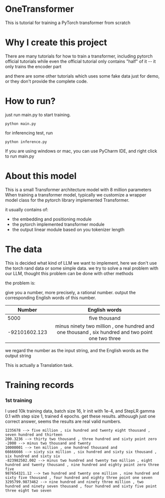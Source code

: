 # OneTransformer
This is tutorial for training a PyTorch transformer from scratch

# Why I create this project
There are many tutorials for how to train a transformer, including pytorch official tutorials
while even the official tutorial only contains "half" of it -- it only trains the encoder part

and there are some other tutorials which uses some fake data just for demo, or they don't provide the complete code.

# How to run?
just run main.py to start training.

```
python main.py
```

for inferencing test, run
```
python inference.py
```
If you are using windows or mac, you can use PyCharm IDE, and right click to run main.py

# About this model
This is a small Transformer architecture model with 8 million parameters
When training a transformer model, typically we customize a wrapper model class for the pytorch library implemented Transformer.

it usually contains of:
- the embedding and positioning module
- the pytorch implemented transformer module
- the output linear module based on you tokenizer length


# The data
This is decided what kind of LLM we want to implement, here we don't use the torch rand data
or some simple data. we try to solve a real problem with our LLM, thought this problem can be done with other methods

the problem is:

give you a number, more precisely, a rational number. output the corresponding English words of this number.

| Number   |      English words      |
|----------|:-------------:|
| 5000 |  five thousand |
| -92101602.123 |  minus ninety two million , one hundred and one thousand , six hundred and two point one two three |

we regard the number as the input string, and the English words as the output string

This is actually a Translation task.



# Training records

### 1st training
I used 10k training data, batch size 16, lr init with 1e-4, and StepLR gamma 0.1 with step size 1, trained 4 epochs. get these results. althouugh just one correct answer, seems the results are real valid numbers.

```
1235678 --> five million , six hundred and twenty eight thousand , seven hundred and thirteen
200.3236 --> thirty two thousand , three hundred and sixty point zero
-2000 --> minus two thousand and twenty
10000001 --> ten million , one hundred thousand and
66666666 --> sixty six million , six hundred and sixty six thousand , six hundred and sixty six
-823982502.002 --> minus two hundred and twenty two million , eight hundred and twenty thousand , nine hundred and eighty point zero three five
987654321.12 --> two hundred and twenty one million , nine hundred and sixty five thousand , four hundred and eighty three point one seven
3295799.9873462 --> nine hundred and ninety three million , two hundred and ninety seven thousand , four hundred and sixty five point three eight two seven
```




